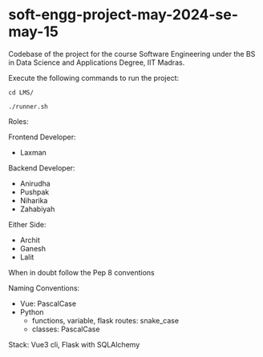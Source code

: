 # soft-engg-project-may-2024-se-may-15
Codebase of the project for the course Software Engineering under the BS in Data Science and Applications Degree, IIT Madras.

Execute the following commands to run the project:

  `cd LMS/`
  
  `./runner.sh`
   
  

Roles:

Frontend Developer:
- Laxman

Backend Developer:
- Anirudha
- Pushpak
- Niharika
- Zahabiyah

Either Side:
- Archit
- Ganesh
- Lalit

When in doubt follow the Pep 8 conventions

Naming Conventions:
- Vue: PascalCase
- Python 
  - functions, variable, flask routes: snake_case
  - classes: PascalCase

Stack: Vue3 cli, Flask with SQLAlchemy
